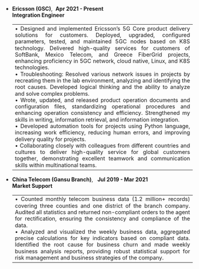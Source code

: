 - **Ericsson (GSC)**,&nbsp;&nbsp;**Apr 2021 - Present**  
  **Integration Engineer**  

  <table>
  <tr>
  <td style="font-size: 0.9em; line-height: 1.2em; text-align: justify;">
  • Designed and implemented Ericsson’s 5G Core product delivery solutions for customers. Deployed, upgraded, configured parameters, tested, and maintained 5GC nodes based on K8S technology. Delivered high-quality services for customers of SoftBank, Mexico Telecom, and Greece FiberGrid projects, enhancing proficiency in 5GC network, cloud native, Linux, and K8S technologies.<br>
  • Troubleshooting: Resolved various network issues in projects by recreating them in the lab environment, analyzing and identifying the root causes. Developed logical thinking and the ability to analyze and solve complex problems.<br>
  • Wrote, updated, and released product operation documents and configuration files, standardizing operational procedures and enhancing operation consistency and efficiency. Strengthened my skills in writing, information retrieval, and information integration.<br>
  • Developed automation tools for projects using Python language, increasing work efficiency, reducing human errors, and improving delivery quality for projects.<br>
  • Collaborating closely with colleagues from different countries and cultures to deliver high-quality service for global customers together, demonstrating excellent teamwork and communication skills within multinational teams.
  </td>
  </tr>
  </table>

- **China Telecom (Gansu Branch)**, &nbsp;&nbsp;**Jul 2019 - Mar 2021**  
  **Market Support**  

  <table>
  <tr>
  <td style="font-size: 0.9em; line-height: 1.2em; text-align: justify;">
  • Counted monthly telecom business data (1.2 million+ records) covering three counties and one district of the branch company. Audited all statistics and returned non-compliant orders to the agent for rectification, ensuring the consistency and compliance of the data.<br>
  • Analyzed and visualized the weekly business data, aggregated precise calculations for key indicators based on compliant data. Identified the root cause for business churn and made weekly business analysis reports, providing robust statistical support for risk management and business strategies of the company.
  </td>
  </tr>
  </table>
